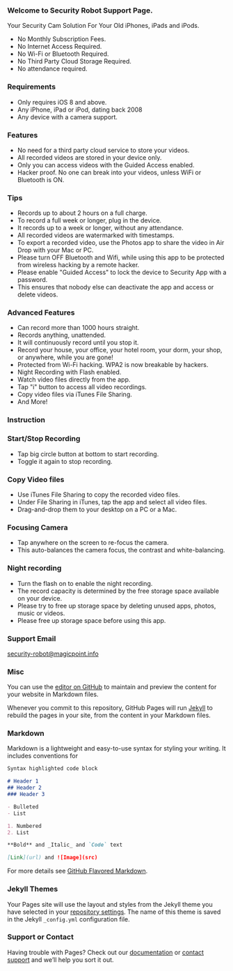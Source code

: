 ### Welcome to Security Robot Support Page.
Your Security Cam Solution For Your Old iPhones, iPads and iPods.

- No Monthly Subscription Fees.
- No Internet Access Required.
- No Wi-Fi or Bluetooth Required.
- No Third Party Cloud Storage Required.
- No attendance required.

### Requirements

- Only requires iOS 8 and above.
- Any iPhone, iPad or iPod, dating back 2008 
- Any device with a camera support.


### Features

- No need for a third party cloud service to store your videos.
- All recorded videos are stored in your device only.
- Only you can access videos with the Guided Access enabled.
- Hacker proof.  No one can break into your videos, unless WiFi or Bluetooth is ON. 

### Tips

- Records up to about 2 hours on a full charge.  
- To record a full week or longer, plug in the device. 
- It records up to a week or longer, without any attendance. 
- All recorded videos are watermarked with timestamps.
- To export a recorded video, use the Photos app to share the video in Air Drop with your Mac or PC.
- Please turn OFF Bluetooth and Wifi, while using this app to be protected from wireless hacking by a remote hacker.
- Please enable "Guided Access" to lock the device to Security App with a password.  
- This ensures that nobody else can deactivate the app and access or delete videos.

### Advanced Features

- Can record more than 1000 hours straight.
- Records anything, unattended.  
- It will continuously record until you stop it.
- Record your house, your office, your hotel room, your dorm, your shop, or anywhere, while you are gone! 
- Protected from Wi-Fi hacking.  WPA2 is now breakable by hackers.
- Night Recording with Flash enabled.
- Watch video files directly from the app.  
- Tap "i" button to access all video recordings.
- Copy video files via iTunes File Sharing.
- And More!

### Instruction

### Start/Stop Recording
- Tap  big circle button at bottom to start recording.  
- Toggle it again to stop recording.

### Copy Video files
- Use iTunes File Sharing to copy the recorded video files.  
- Under File Sharing in iTunes, tap the app and select all video files.
- Drag-and-drop them to your desktop on a PC or a  Mac.

### Focusing Camera 
- Tap anywhere on the screen to re-focus the camera.  
- This auto-balances the camera focus, the contrast and white-balancing.

### Night recording
- Turn the flash on to enable the night recording.
- The record capacity is determined by the free storage space available on your device.  
- Please try to free up storage space by deleting unused apps, photos, music or videos.
- Please free up storage space before using this app.

### Support Email
security-robot@magicpoint.info


### Misc
You can use the [editor on GitHub](https://github.com/magicpoint/magicpoint.github.io/edit/master/index.md) to maintain and preview the content for your website in Markdown files.

Whenever you commit to this repository, GitHub Pages will run [Jekyll](https://jekyllrb.com/) to rebuild the pages in your site, from the content in your Markdown files.

### Markdown

Markdown is a lightweight and easy-to-use syntax for styling your writing. It includes conventions for

```markdown
Syntax highlighted code block

# Header 1
## Header 2
### Header 3

- Bulleted
- List

1. Numbered
2. List

**Bold** and _Italic_ and `Code` text

[Link](url) and ![Image](src)
```

For more details see [GitHub Flavored Markdown](https://guides.github.com/features/mastering-markdown/).

### Jekyll Themes

Your Pages site will use the layout and styles from the Jekyll theme you have selected in your [repository settings](https://github.com/magicpoint/magicpoint.github.io/settings). The name of this theme is saved in the Jekyll `_config.yml` configuration file.

### Support or Contact

Having trouble with Pages? Check out our [documentation](https://help.github.com/categories/github-pages-basics/) or [contact support](https://github.com/contact) and we’ll help you sort it out.
